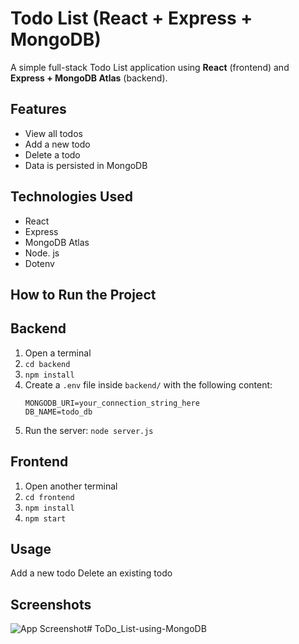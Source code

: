 # Todo List (React + Express + MongoDB)
A simple full-stack Todo List application using **React** (frontend) and **Express + MongoDB Atlas** (backend).

## Features
- View all todos
- Add a new todo
- Delete a todo
- Data is persisted in MongoDB

## Technologies Used
- React
- Express
- MongoDB Atlas
- Node. js
- Dotenv

## How to Run the Project

## Backend
1. Open a terminal  
2. `cd backend`  
3. `npm install`  
4. Create a `.env` file inside `backend/` with the following content:
   ```env
   MONGODB_URI=your_connection_string_here
   DB_NAME=todo_db
5. Run the server: `node server.js`

## Frontend
1. Open another terminal
2. `cd frontend`
3. `npm install`
4. `npm start`  

## Usage
Add a new todo
Delete an existing todo

## Screenshots
![App Screenshot](frontend/src/Img/Screenshot.png)#   T o D o _ L i s t - u s i n g - M o n g o D B  
 